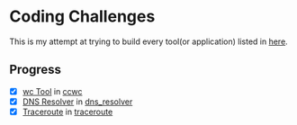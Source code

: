 # Coding Challenges

This is my attempt at trying to build every tool(or application) listed in [here](https://codingchallenges.fyi/challenges).

## Progress

- [x] [wc Tool](https://codingchallenges.fyi/challenges/challenge-wc) in [ccwc](ccwc/)
- [x] [DNS Resolver](https://codingchallenges.fyi/challenges/challenge-dns-resolver/) in [dns_resolver](dns_resolver/)
- [x] [Traceroute](https://codingchallenges.fyi/challenges/challenge-traceroute/) in [traceroute](traceroute/)
